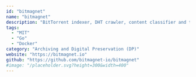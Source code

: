 ```yaml
---
id: "bitmagnet"
name: "bitmagnet"
description: "BitTorrent indexer, DHT crawler, content classifier and torrent search engine with web UI, GraphQL API and Servarr stack integration."
tags:
  - "MIT"
  - "Go"
  - "Docker"
category: "Archiving and Digital Preservation (DP)"
website: "https://bitmagnet.io"
github: "https://github.com/bitmagnet-io/bitmagnet"
#image: "/placeholder.svg?height=300&width=400"
---
```


